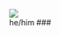 <div align="left">
  <img src="https://visitor-badge.laobi.icu/badge?page_id=dbylberi.dbylberi&"  />
</div>
he/him
###

